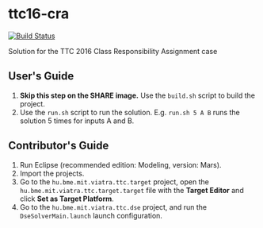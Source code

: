 # ttc16-cra

[![Build Status](https://travis-ci.com/FTSRG/ttc16-cra-viatra-dse.svg?token=dduaCwDzExdmU27AvBiK&branch=master)](https://travis-ci.com/FTSRG/ttc16-cra-viatra-dse)

Solution for the TTC 2016 Class Responsibility Assignment case

## User's Guide

1. **Skip this step on the SHARE image.** Use the `build.sh` script to build the project.
2. Use the `run.sh` script to run the solution. E.g. `run.sh 5 A B` runs the solution 5 times for inputs A and B.

## Contributor's Guide

1. Run Eclipse (recommended edition: Modeling, version: Mars).
2. Import the projects.
3. Go to the `hu.bme.mit.viatra.ttc.target` project, open the `hu.bme.mit.viatra.ttc.target.target` file with the **Target Editor** and click **Set as Target Platform**.
4. Go to the `hu.bme.mit.viatra.ttc.dse` project, and run the `DseSolverMain.launch` launch configuration.
